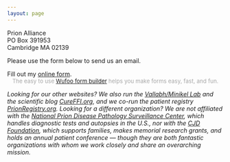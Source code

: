 ```yaml
---
layout: page
---
```


Prion Alliance  
PO Box 391953  
Cambridge MA 02139

Please use the form below to send us an email.

<div id="wufoo-m1etr83o0x8r2qg">
Fill out my <a href="https://cureffi.wufoo.com/forms/m1etr83o0x8r2qg">online form</a>.
</div>
<div id="wuf-adv" style="font-family:inherit;font-size: small;color:#a7a7a7;text-align:center;display:block;">The easy to use <a href="http://www.wufoo.com/form-builder/">Wufoo form builder</a> helps you make forms easy, fast, and fun.</div>
<script type="text/javascript">var m1etr83o0x8r2qg;(function(d, t) {
var s = d.createElement(t), options = {
'userName':'cureffi',
'formHash':'m1etr83o0x8r2qg',
'autoResize':true,
'height':'557',
'async':true,
'host':'wufoo.com',
'header':'show',
'ssl':true};
s.src = ('https:' == d.location.protocol ? 'https://' : 'http://') + 'www.wufoo.com/scripts/embed/form.js';
s.onload = s.onreadystatechange = function() {
var rs = this.readyState; if (rs) if (rs != 'complete') if (rs != 'loaded') return;
try { m1etr83o0x8r2qg = new WufooForm();m1etr83o0x8r2qg.initialize(options);m1etr83o0x8r2qg.display(); } catch (e) {}};
var scr = d.getElementsByTagName(t)[0], par = scr.parentNode; par.insertBefore(s, scr);
})(document, 'script');</script>

_Looking for our other websites? We also run the [Vallabh/Minikel Lab](https://www.broadinstitute.org/scientific-community/science/programs/csoft/prions/prionsbroad) and the scientific blog [CureFFI.org](http://www.cureffi.org/), and we co-run the patient registry [PrionRegistry.org](https://prionregistry.org/home). Looking for a different organization? We are not affiliated with the [National Prion Disease Pathology Surveillance Center](https://case.edu/medicine/pathology/divisions/prion-center), which handles diagnostic tests and autopsies in the U.S., nor with the [CJD Foundation](https://cjdfoundation.org/), which supports families, makes memorial research grants, and holds an annual patient conference &mdash; though they are both fantastic organizations with whom we work closely and share an overarching mission._

